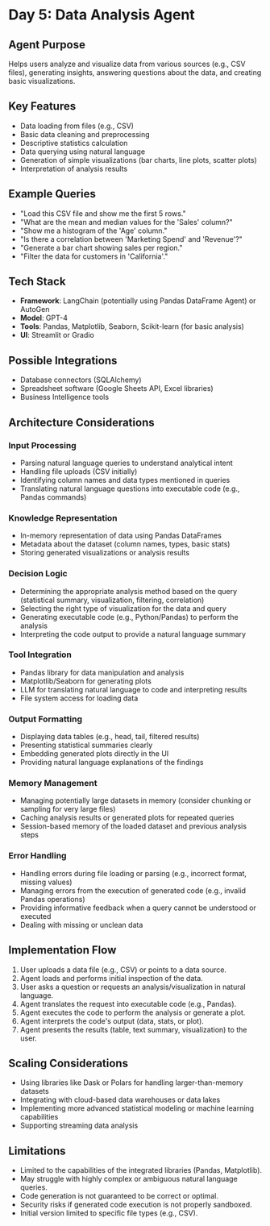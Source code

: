 # Day 5: Data Analysis Agent

## Agent Purpose
Helps users analyze and visualize data from various sources (e.g., CSV files), generating insights, answering questions about the data, and creating basic visualizations.

## Key Features
- Data loading from files (e.g., CSV)
- Basic data cleaning and preprocessing
- Descriptive statistics calculation
- Data querying using natural language
- Generation of simple visualizations (bar charts, line plots, scatter plots)
- Interpretation of analysis results

## Example Queries
- "Load this CSV file and show me the first 5 rows."
- "What are the mean and median values for the 'Sales' column?"
- "Show me a histogram of the 'Age' column."
- "Is there a correlation between 'Marketing Spend' and 'Revenue'?"
- "Generate a bar chart showing sales per region."
- "Filter the data for customers in 'California'."

## Tech Stack
- **Framework**: LangChain (potentially using Pandas DataFrame Agent) or AutoGen
- **Model**: GPT-4
- **Tools**: Pandas, Matplotlib, Seaborn, Scikit-learn (for basic analysis)
- **UI**: Streamlit or Gradio

## Possible Integrations
- Database connectors (SQLAlchemy)
- Spreadsheet software (Google Sheets API, Excel libraries)
- Business Intelligence tools

## Architecture Considerations

### Input Processing
- Parsing natural language queries to understand analytical intent
- Handling file uploads (CSV initially)
- Identifying column names and data types mentioned in queries
- Translating natural language questions into executable code (e.g., Pandas commands)

### Knowledge Representation
- In-memory representation of data using Pandas DataFrames
- Metadata about the dataset (column names, types, basic stats)
- Storing generated visualizations or analysis results

### Decision Logic
- Determining the appropriate analysis method based on the query (statistical summary, visualization, filtering, correlation)
- Selecting the right type of visualization for the data and query
- Generating executable code (e.g., Python/Pandas) to perform the analysis
- Interpreting the code output to provide a natural language summary

### Tool Integration
- Pandas library for data manipulation and analysis
- Matplotlib/Seaborn for generating plots
- LLM for translating natural language to code and interpreting results
- File system access for loading data

### Output Formatting
- Displaying data tables (e.g., head, tail, filtered results)
- Presenting statistical summaries clearly
- Embedding generated plots directly in the UI
- Providing natural language explanations of the findings

### Memory Management
- Managing potentially large datasets in memory (consider chunking or sampling for very large files)
- Caching analysis results or generated plots for repeated queries
- Session-based memory of the loaded dataset and previous analysis steps

### Error Handling
- Handling errors during file loading or parsing (e.g., incorrect format, missing values)
- Managing errors from the execution of generated code (e.g., invalid Pandas operations)
- Providing informative feedback when a query cannot be understood or executed
- Dealing with missing or unclean data

## Implementation Flow
1. User uploads a data file (e.g., CSV) or points to a data source.
2. Agent loads and performs initial inspection of the data.
3. User asks a question or requests an analysis/visualization in natural language.
4. Agent translates the request into executable code (e.g., Pandas).
5. Agent executes the code to perform the analysis or generate a plot.
6. Agent interprets the code's output (data, stats, or plot).
7. Agent presents the results (table, text summary, visualization) to the user.

## Scaling Considerations
- Using libraries like Dask or Polars for handling larger-than-memory datasets
- Integrating with cloud-based data warehouses or data lakes
- Implementing more advanced statistical modeling or machine learning capabilities
- Supporting streaming data analysis

## Limitations
- Limited to the capabilities of the integrated libraries (Pandas, Matplotlib).
- May struggle with highly complex or ambiguous natural language queries.
- Code generation is not guaranteed to be correct or optimal.
- Security risks if generated code execution is not properly sandboxed.
- Initial version limited to specific file types (e.g., CSV).